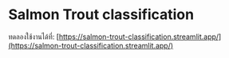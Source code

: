# Salmon Trout classification

ทดลองใช้งานได้ที่: [https://salmon-trout-classification.streamlit.app/](https://salmon-trout-classification.streamlit.app/)
